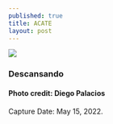 ```yaml
---
published: true
title: ACATE
layout: post
---
```



![]({{site.baseurl}}/images/IMG_2756-6-Yoenelvolcan.jpg)

### Descansando
#### Photo credit: Diego Palacios
Capture Date: May 15, 2022.
